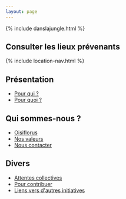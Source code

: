 ```yaml
---
layout: page
---
```

{% include danslajungle.html %}

## Consulter les lieux prévenants

{% include location-nav.html %}

## Présentation

- [Pour qui ?](/pour-qui)
- [Pour quoi ?](/pour-quoi)

## Qui sommes-nous ?

- [Oisiflorus](/qui-sommes-nous)
- [Nos valeurs](/nos-valeurs)
- [Nous contacter](/nous-contacter)

## Divers

- [Attentes collectives](/attentes-collectives)
- [Pour contribuer](/pour-contribuer)
- [Liens vers d'autres initiatives](/liens-autres-initiatives)

